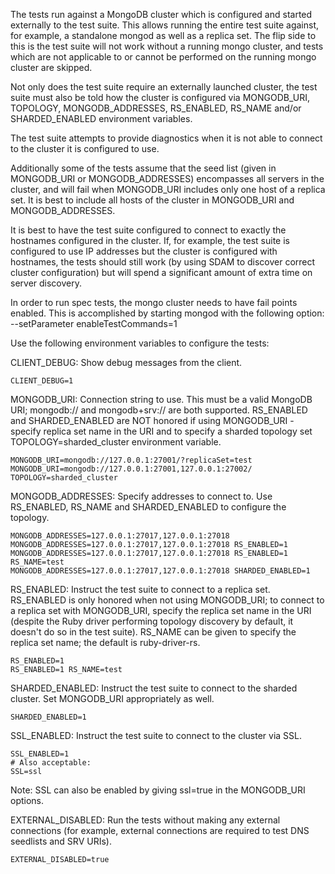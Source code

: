 The tests run against a MongoDB cluster which is
configured and started externally to the test suite. This allows
running the entire test suite against, for example, a standalone
mongod as well as a replica set. The flip side to this is the
test suite will not work without a running mongo cluster, and
tests which are not applicable to or cannot be performed on the
running mongo cluster are skipped.

Not only does the test suite require an externally launched cluster,
the test suite must also be told how the cluster is configured
via MONGODB_URI, TOPOLOGY, MONGODB_ADDRESSES, RS_ENABLED, RS_NAME and/or
SHARDED_ENABLED environment variables.

The test suite attempts to provide diagnostics when it is not able to
connect to the cluster it is configured to use.

Additionally some of the tests assume that the seed list (given in
MONGODB_URI or MONGODB_ADDRESSES) encompasses all servers in the cluster,
and will fail when MONGODB_URI includes only one host of a replica set.
It is best to include all hosts of the cluster in MONGODB_URI and
MONGODB_ADDRESSES.

It is best to have the test suite configured to connect to exactly
the hostnames configured in the cluster. If, for example, the test suite
is configured to use IP addresses but the cluster is configured with
hostnames, the tests should still work (by using SDAM to discover correct
cluster configuration) but will spend a significant amount of extra time
on server discovery.

In order to run spec tests, the mongo cluster needs to have fail points
enabled. This is accomplished by starting mongod with the following option:
  --setParameter enableTestCommands=1

Use the following environment variables to configure the tests:

CLIENT_DEBUG: Show debug messages from the client.

    CLIENT_DEBUG=1

MONGODB_URI: Connection string to use. This must be a valid MongoDB URI;
mongodb:// and mongodb+srv:// are both supported.
RS_ENABLED and SHARDED_ENABLED are NOT honored if using MONGODB_URI -
specify replica set name in the URI and to specify a sharded topology
set TOPOLOGY=sharded_cluster environment variable.

    MONGODB_URI=mongodb://127.0.0.1:27001/?replicaSet=test
    MONGODB_URI=mongodb://127.0.0.1:27001,127.0.0.1:27002/ TOPOLOGY=sharded_cluster

MONGODB_ADDRESSES: Specify addresses to connect to. Use RS_ENABLED,
RS_NAME and SHARDED_ENABLED to configure the topology.

    MONGODB_ADDRESSES=127.0.0.1:27017,127.0.0.1:27018
    MONGODB_ADDRESSES=127.0.0.1:27017,127.0.0.1:27018 RS_ENABLED=1
    MONGODB_ADDRESSES=127.0.0.1:27017,127.0.0.1:27018 RS_ENABLED=1 RS_NAME=test
    MONGODB_ADDRESSES=127.0.0.1:27017,127.0.0.1:27018 SHARDED_ENABLED=1

RS_ENABLED: Instruct the test suite to connect to a replica set.
RS_ENABLED is only honored when not using MONGODB_URI; to connect to a
replica set with MONGODB_URI, specify the replica set name in the URI
(despite the Ruby driver performing topology discovery by default, it
doesn't do so in the test suite).
RS_NAME can be given to specify the replica set name; the default is
ruby-driver-rs.

    RS_ENABLED=1
    RS_ENABLED=1 RS_NAME=test

SHARDED_ENABLED: Instruct the test suite to connect to the sharded cluster.
Set MONGODB_URI appropriately as well.

    SHARDED_ENABLED=1

SSL_ENABLED: Instruct the test suite to connect to the cluster via SSL.

    SSL_ENABLED=1
    # Also acceptable:
    SSL=ssl

Note: SSL can also be enabled by giving ssl=true in the MONGODB_URI options.

EXTERNAL_DISABLED: Run the tests without making any external connections
(for example, external connections are required to test DNS seedlists and SRV
URIs).

    EXTERNAL_DISABLED=true
